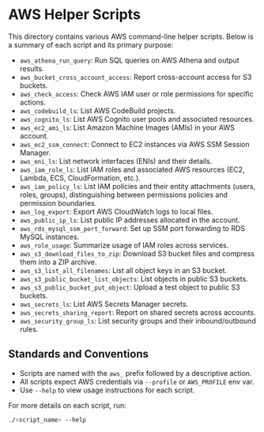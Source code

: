 # AWS Helper Scripts

This directory contains various AWS command-line helper scripts. Below is a summary of each script and its primary purpose:

- `aws_athena_run_query`: Run SQL queries on AWS Athena and output results.
- `aws_bucket_cross_account_access`: Report cross-account access for S3 buckets.
- `aws_check_access`: Check AWS IAM user or role permissions for specific actions.
- `aws_codebuild_ls`: List AWS CodeBuild projects.
- `aws_cognito_ls`: List AWS Cognito user pools and associated resources.
- `aws_ec2_ami_ls`: List Amazon Machine Images (AMIs) in your AWS account.
- `aws_ec2_ssm_connect`: Connect to EC2 instances via AWS SSM Session Manager.
- `aws_eni_ls`: List network interfaces (ENIs) and their details.
- `aws_iam_role_ls`: List IAM roles and associated AWS resources (EC2, Lambda, ECS, CloudFormation, etc.).
- `aws_iam_policy_ls`: List IAM policies and their entity attachments (users, roles, groups), distinguishing between permissions policies and permission boundaries.
- `aws_log_export`: Export AWS CloudWatch logs to local files.
- `aws_public_ip_ls`: List public IP addresses allocated in the account.
- `aws_rds_mysql_ssm_port_forward`: Set up SSM port forwarding to RDS MySQL instances.
- `aws_role_usage`: Summarize usage of IAM roles across services.
- `aws_s3_download_files_to_zip`: Download S3 bucket files and compress them into a ZIP archive.
- `aws_s3_list_all_filenames`: List all object keys in an S3 bucket.
- `aws_s3_public_bucket_list_objects`: List objects in public S3 buckets.
- `aws_s3_public_bucket_put_object`: Upload a test object to public S3 buckets.
- `aws_secrets_ls`: List AWS Secrets Manager secrets.
- `aws_secrets_sharing_report`: Report on shared secrets across accounts.
- `aws_security_group_ls`: List security groups and their inbound/outbound rules.

## Standards and Conventions

- Scripts are named with the `aws_` prefix followed by a descriptive action.
- All scripts expect AWS credentials via `--profile` or `AWS_PROFILE` env var.
- Use `--help` to view usage instructions for each script.

For more details on each script, run:
```bash
./<script_name> --help
```
